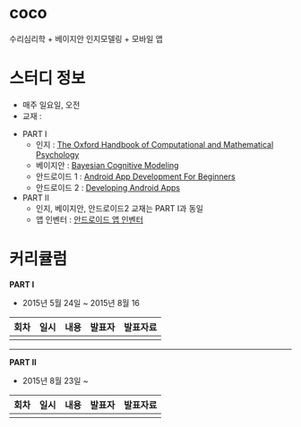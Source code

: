 # coco
수리심리학 + 베이지안 인지모델링 + 모바일 앱 


# 스터디 정보 
* 매주 일요일, 오전
* 교재 : 
 - PART I  
    - 인지 : [The Oxford Handbook of Computational and Mathematical Psychology](http://www.amazon.com/Handbook-Computational-Mathematical-Psychology-Library/dp/0199957991)
    - 베이지안 : [Bayesian Cognitive Modeling](http://www.amazon.com/Bayesian-Cognitive-Modeling-Practical-Course/dp/1107603579)
    - 안드로이드 1 : [Android App Development For  Beginners](https://www.udacity.com/course/android-app-development-for-beginners--ud837)
    - 안드로이드 2 : [Developing Android Apps](https://www.udacity.com/course/developing-android-apps--ud853)  
 - PART II
    - 인지, 베이지안, 안드로이드2 교재는 PART I과 동일
    - 앱 인벤터 : [안드로이드 앱 인벤터](http://www.acornpub.co.kr/book/android-app-inventor)
 

# 커리큘럼
   
<b>PART I</b>
  - 2015년 5월 24일 ~ 2015년 8월 16

|회차| 일시| 내용                                  | 발표자  |              발표자료                    |
|--- |:---:| :-------------------------------------|:-------:|:---------------------------------------- |
|    |     |                                       |         |                                          |

------------

<b>PART II</b>
  - 2015년 8월 23일 ~ 

|회차| 일시| 내용                                  | 발표자  |              발표자료                    |
|--- |:---:| :-------------------------------------|:-------:|:---------------------------------------- |
|    |     |                                       |         |                                          |
